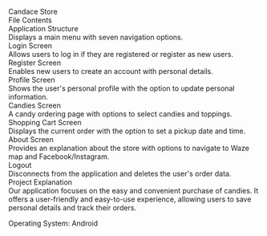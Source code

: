 Candace Store
<br>
File Contents<br>
Application Structure<br>
Displays a main menu with seven navigation options.<br>
Login Screen<br>
Allows users to log in if they are registered or register as new users.<br>
Register Screen<br>
Enables new users to create an account with personal details.<br>
Profile Screen<br>
Shows the user's personal profile with the option to update personal information.<br>
Candies Screen<br>
A candy ordering page with options to select candies and toppings.<br>
Shopping Cart Screen<br>
Displays the current order with the option to set a pickup date and time.<br>
About Screen<br>
Provides an explanation about the store with options to navigate to Waze map and Facebook/Instagram.<br>
Logout<br>
Disconnects from the application and deletes the user's order data.<br>
Project Explanation<br>
Our application focuses on the easy and convenient purchase of candies. It offers a user-friendly and easy-to-use experience, allowing users to save personal details and track their orders.<br>

Operating System: Android<br>
